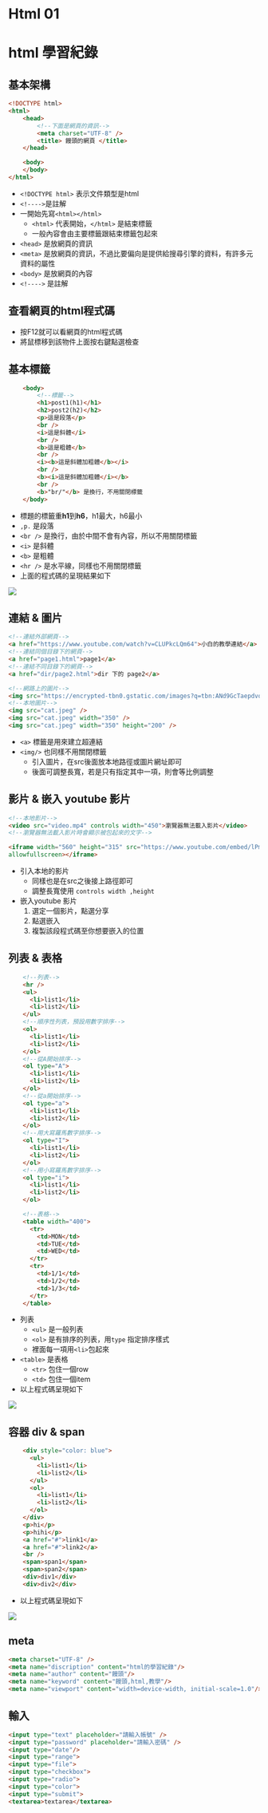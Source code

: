 # Html 01


# html 學習紀錄
<!--more-->
## 基本架構
```html
<!DOCTYPE html>
<html>
    <head>
        <!--下面是網頁的資訊-->
        <meta charset="UTF-8" />
        <title> 饅頭的網頁 </title>
    </head>

    <body>
    </body>
</html>
```
- `<!DOCTYPE html>` 表示文件類型是html
- `<!---->`是註解
- 一開始先寫`<html></html>`
  - `<html>` 代表開始，`</html>` 是結束標籤
  - 一般內容會由主要標籤跟結束標籤包起來
- `<head>` 是放網頁的資訊
- `<meta>` 是放網頁的資訊，不過比要偏向是提供給搜尋引擎的資料，有許多元資料的屬性
- `<body>` 是放網頁的內容
- `<!---->` 是註解
  
## 查看網頁的html程式碼
- 按F12就可以看網頁的html程式碼
- 將鼠標移到該物件上面按右鍵點選檢查
## 基本標籤
```html
    <body>
        <!--標籤-->
        <h1>post1(h1)</h1>
        <h2>post2(h2)</h2>
        <p>這是段落</p>   
        <br />
        <i>這是斜體</i>
        <br />
        <b>這是粗體</b>
        <br />
        <i><b>這是斜體加粗體</b></i>
        <br />
        <b><i>這是斜體加粗體</i></b>
        <br />
        <b>"br/"</b> 是換行，不用關閉標籤
    </body>
```
- 標題的標籤重**h1**到**h6**，h1最大，h6最小
- `,p.` 是段落
- `<br />` 是換行，由於中間不會有內容，所以不用關閉標籤
- `<i>` 是斜體
- `<b>` 是粗體
- `<hr />` 是水平線，同樣也不用關閉標籤
- 上面的程式碼的呈現結果如下  
  
![](html01.en.jpg)

## 連結 & 圖片
```html
<!--連結外部網頁-->
<a href="https://www.youtube.com/watch?v=CLUPkcLQm64">小白的教學連結</a>
<!--連結同個目錄下的網頁-->
<a href="page1.html">page1</a>
<!--連結不同目錄下的網頁-->
<a href="dir/page2.html">dir 下的 page2</a>
```
```html
<!--網路上的圖片-->
<img src="https://encrypted-tbn0.gstatic.com/images?q=tbn:ANd9GcTaepdvqLe2Mbi8_znSttw9MdbmMBR6LQrrNA&usqp=CAU" />
<!--本地圖片-->
<img src="cat.jpeg" />
<img src="cat.jpeg" width="350" />
<img src="cat.jpeg" width="350" height="200" />
```
- `<a>` 標籤是用來建立超連結
- `<img/>` 也同樣不用關閉標籤
  - 引入圖片，在src後面放本地路徑或圖片網址即可
  - 後面可調整長寬，若是只有指定其中一項，則會等比例調整

## 影片 & 嵌入 youtube 影片
```html
<!--本地影片-->
<video src="video.mp4" controls width="450">瀏覽器無法載入影片</video>
<!--瀏覽器無法載入影片時會顯示被包起來的文字-->

<iframe width="560" height="315" src="https://www.youtube.com/embed/lPmOB_nfQMU" title="YouTube video player" frameborder="0" allow="accelerometer; autoplay; clipboard-write; encrypted-media; gyroscope; picture-in-picture"
allowfullscreen></iframe>
```
- 引入本地的影片
  - 同樣也是在src之後接上路徑即可
  - 調整長寬使用 `controls width ,height`
- 嵌入youtube 影片
  1. 選定一個影片，點選分享
  2. 點選嵌入
  3. 複製該段程式碼至你想要嵌入的位置
## 列表 & 表格
```html
    <!--列表-->
    <hr />
    <ul>
      <li>list1</li>
      <li>list2</li>
    </ul>
    <!--順序性列表，預設用數字排序-->
    <ol>
      <li>list1</li>
      <li>list2</li>
    </ol>
    <!--從A開始排序-->
    <ol type="A">
      <li>list1</li>
      <li>list2</li>
    </ol>
    <!--從a開始排序-->
    <ol type="a">
      <li>list1</li>
      <li>list2</li>
    </ol>
    <!--用大寫羅馬數字排序-->
    <ol type="I">
      <li>list1</li>
      <li>list2</li>
    </ol>
    <!--用小寫羅馬數字排序-->
    <ol type="i">
      <li>list1</li>
      <li>list2</li>
    </ol>
```
```html
    <!--表格-->
    <table width="400">
      <tr>
        <td>MON</td>
        <td>TUE</td>
        <td>WED</td>
      </tr>
      <tr>
        <td>1/1</td>
        <td>1/2</td>
        <td>1/3</td>
      </tr>
    </table>
```
- 列表
  - `<ul>` 是一般列表
  - `<ol>` 是有排序的列表，用`type` 指定排序樣式
  - 裡面每一項用`<li>`包起來
- `<table>` 是表格
  - `<tr>` 包住一個row
  - `<td>` 包住一個item
- 以上程式碼呈現如下  

![](html02.en.JPG)

## 容器 div & span
```html
    <div style="color: blue">
      <ul>
        <li>list1</li>
        <li>list2</li>
      </ul>
      <ol>
        <li>list1</li>
        <li>list2</li>
      </ol>
    </div>
    <p>hi</p>
    <p>hihi</p>
    <a href="#">link1</a>
    <a href="#">link2</a>
    <br />
    <span>span1</span>
    <span>span2</span>
    <div>div1</div>
    <div>div2</div>
```
- 以上程式碼呈現如下  

![](html03.en.JPG)

## meta
```html
<meta charset="UTF-8" />
<meta name="discription" content="html的學習紀錄"/>
<meta name="author" content="饅頭"/>
<meta name="keyword" content="饅頭,html,教學"/>
<meta name="viewport" content="width=device-width, initial-scale=1.0"/>
  ```
  ## 輸入
  ``` html
<input type="text" placeholder="請輸入帳號" />
<input type="password" placeholder="請輸入密碼" />
<input type="date"/>
<input type="range">
<input type="file">
<input type="checkbox">
<input type="radio">
<input type="color">
<input type="submit">
<textarea>textarea</textarea>
  ```
